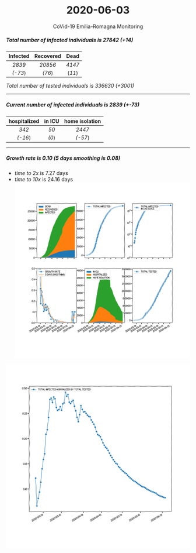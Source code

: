 <div align='center'>

# 2020-06-03
CoVid-19 Emilia-Romagna Monitoring
</div>

##### Total number of infected individuals is 27842 (+14)
Infected | Recovered | Dead
:---: | :---: | :---:
*2839* | *20856* | *4147*
*(-73*) | *(76*) | (*11*)

*Total number of tested individuals is 336630 (+3001)*
***
##### Current number of infected individuals is 2839 (+-73)
hospitalized | in ICU | home isolation
:---: | :---: | :---:
*342* |*50* |*2447*
*(-16*) |*(0*) |*(-57*)
***
##### Growth rate is 0.10 (5 days smoothing is 0.08)
- *time to 2x* is 7.27 days
- *time to 10x* is 24.16 days
![stats][stats]

![infected_normalized][infected_normalized]

[stats]: stats_Emilia-Romagna.png
[infected_normalized]: infected_normalized_Emilia-Romagna.png
